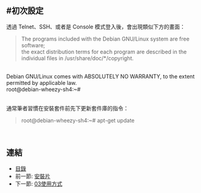 #初次設定
---

透過 Telnet、SSH、或者是 Console 模式登入後，會出現類似下方的畫面：

>The programs included with the Debian GNU/Linux system are free software;<br>
the exact distribution terms for each program are described in the<br>
individual files in /usr/share/doc/*/copyright.<br>
<br>
Debian GNU/Linux comes with ABSOLUTELY NO WARRANTY, to the extent<br>
permitted by applicable law.<br>
root@debian-wheezy-sh4:~#<br>
<br>

通常筆者習慣在安裝套件前先下更新套件庫的指令：
>root@debian-wheezy-sh4:~# apt-get update<br>
<br>

## 連結

   * [目錄](<index.md>)
   * 前一節: [安裝片](<02.01.md>)
   * 下一節: [03使用方式](<03.00.md>)
